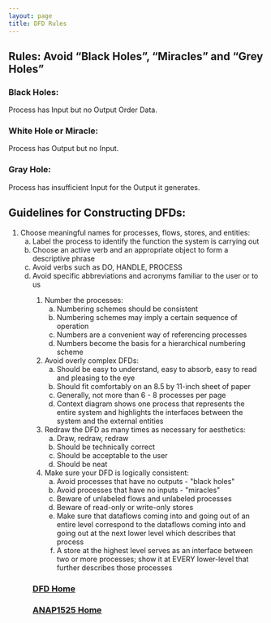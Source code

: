 ```yaml
---
layout: page
title: DFD Rules
---
```


## Rules: Avoid “Black Holes”, “Miracles” and “Grey Holes”
### Black Holes:
Process has Input but no Output Order Data.

### White Hole or Miracle:
Process has Output but no Input.

### Gray Hole:
Process has insufficient Input for the Output it generates.

## Guidelines for Constructing DFDs:
1. Choose meaningful names for processes, flows, stores, and entities:<br>
    <ol type="a">
        <li>Label the process to identify the function the system is carrying out</li>
        <li>Choose an active verb and an appropriate object to form a descriptive phrase</li>
        <li>Avoid verbs such as DO, HANDLE, PROCESS</li>
        <li>Avoid specific abbreviations and acronyms familiar to the user or to us</li>
    <ol>
2. Number the processes:<br>
    <ol type="a">
        <li>Numbering schemes should be consistent</li>
        <li>Numbering schemes may imply a certain sequence of operation</li>
        <li>Numbers are a convenient way of referencing processes</li>
        <li>Numbers become the basis for a hierarchical numbering scheme</li>
    </ol>
3. Avoid overly complex DFDs:<br>
    <ol type="a">
        <li>Should be easy to understand, easy to absorb, easy to read and pleasing to the eye</li>
        <li>Should fit comfortably on an 8.5 by 11-inch sheet of paper</li>
        <li>Generally, not more than 6 - 8 processes per page</li>
        <li>Context diagram shows one process that represents the entire system and highlights the interfaces between the system and the external entities</li>
    </ol>
4. Redraw the DFD as many times as necessary for aesthetics:<br>
    <ol type="a">
        <li>Draw, redraw, redraw</li>
        <li>Should be technically correct</li>
        <li>Should be acceptable to the user</li>
        <li>Should be neat</li>
    </ol>
5. Make sure your DFD is logically consistent:<br>
    <ol type="a">
        <li>Avoid processes that have no outputs - "black holes"</li>
        <li>Avoid processes that have no inputs - "miracles"</li>
        <li>Beware of unlabeled flows and unlabeled processes</li>
        <li>Beware of read-only or write-only stores</li>
        <li>Make sure that dataflows coming into and going out of an entire level correspond to the dataflows coming into and going out at the next lower level which describes that process</li>
        <li>A store at the highest level serves as an interface between two or more processes; show it at EVERY lower-level that further describes those processes</li>
    </ol>

### [DFD Home](dfds.md)
### [ANAP1525 Home](../)